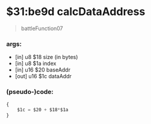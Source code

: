 ﻿
# $31:be9d calcDataAddress



>battleFunction07


### args:
+ [in] u8 $18 size (in bytes)
+ [in] u8 $1a index	
+ [in] u16 $20 baseAddr 
+ [out] u16 $1c dataAddr

### (pseudo-)code:
```js
{
	$1c = $20 + $18*$1a
}
```




